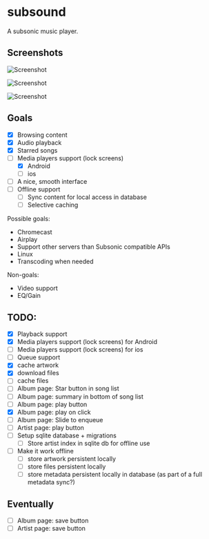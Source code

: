 # subsound

A subsonic music player.

## Screenshots

![Screenshot](screenshots/screenshot_1616254972.png)

![Screenshot](screenshots/albumview.png)

![Screenshot](screenshots/artistview.png)

## Goals

- [X] Browsing content
- [X] Audio playback
- [X] Starred songs
- [ ] Media players support (lock screens)
  - [X] Android
  - [ ] ios
- [ ] A nice, smooth interface
- [ ] Offline support
  - [ ] Sync content for local access in database
  - [ ] Selective caching

Possible goals:
 - Chromecast
 - Airplay
 - Support other servers than Subsonic compatible APIs
 - Linux
 - Transcoding when needed
 
Non-goals:
 - Video support
 - EQ/Gain

## TODO:
 - [X] Playback support
 - [X] Media players support (lock screens) for Android
 - [ ] Media players support (lock screens) for ios
 - [ ] Queue support
 - [X] cache artwork
 - [X] download files
 - [ ] cache files
 - [ ] Album page: Star button in song list
 - [ ] Album page: summary in bottom of song list
 - [ ] Album page: play button
 - [X] Album page: play on click
 - [ ] Album page: Slide to enqueue
 - [ ] Artist page: play button
 - [ ] Setup sqlite database + migrations
    - [ ] Store artist index in sqlite db for offline use
 - [ ] Make it work offline
    - [ ] store artwork persistent locally
    - [ ] store files persistent locally
    - [ ] store metadata persistent locally in database (as part of a full metadata sync?)

## Eventually
 - [ ] Album page: save button
 - [ ] Artist page: save button